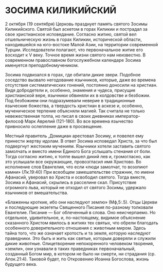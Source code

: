 # ЗОСИМА КИЛИКИЙСКИЙ

2 октября (19 сентября) Церковь празднует память святого Зосимы Киликийского. Святой был аскетом в горах Киликии и пострадал за свое христианское исповедание. Согласно житию, святой вел отшельническую жизнь в горах Киликии, исторической области, находившейся на юго-востоке Малой Азии, на территории современной Турции. Исследователи полагают, что первоначальное житие его восходит к V веку. Точное время жизни святого нам неизвестно. В современном православном богослужебном календаре Зосима именуется преподобномучеником.

Зосима подвизался в горах, где обитали дикие звери. Подобное соседство вызвало негодование язычников, которые, даже во времена отсутствия систематических гонений, постоянно доносили на христиан. Видя добродетели и, особенно, знамения и чудеса, присущие христианской вере, язычники обвиняли их в колдовстве и безбожии. Под безбожием они подразумевали неверие в традиционные языческие божества, а твердость христиан в аскезе и, особенно, мученическое терпение объясняли магией. Так считала не только невежественная толпа, но писал в своих дневниках император-философ Марк Аврелий (121-180). Во все времена язычество привносило ослепление даже в просвещение.

Местный правитель ,Домициан арестовал Зосиму, и повелел ему принести жертву идолам. В ответ Зосима исповедал Христа, за что был подвергнут жестоким мучениям. Язычники хотели заставить святого замолчать и вместо имени Единого Бога услышать стенания от боли. Тогда согласно житию, к толпе вышел дикий лев и, громогласно, как это услышали все окружающие, провозгласил имя Христово. Во исполнение слов Евангелия, что если «люди замолчат, то возопиют камни» (Лк.19:40) При всеобщем замешательстве стражник, по имени Афанасий, уверовал во Христа и освободил святого. Тогда вместе, Зосима и Афанасий, скрылись в расселине скал. Присутствие огромного льва, который не отходил от святого Зосимы, удержало язычников от вмешательства.

«Блаженны кроткие, ибо они наследуют землю» (Мф,5:.5). Отцы Церкви и последующие экзегеты Священного Писания по-разному толковали Евангелие. Писание — Бог облеченный в слова. Оно неисчерпаемо. Но отдельное, удивительное, и, по-настоящему, видимое объяснение сказанного Христом явилось в житиях тех святых, что обрели благодать особенного доверительного отношения с животным миром. Здесь тайна того, что же означает кротость и та земля, которую наследуют праведники. Это быть и жить как святые, которым доверяли и служили дикие животные. Олицетворение непокоренного человеком творения, «земли», они узнавали в таких праведниках первоначальный, созданный Богом мир, в котором не было ни смерти, ни страдания (ср. Апок.21:4). Таковой будет, по Откровению Иоанна Богослова, жизнь будущего века.
